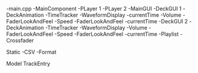 -main.cpp
    -MainComponent
        -PLayer 1
        -PLayer 2
        -MainGUI
            -DeckGUI 1
                -DeckAnimation
                -TimeTracker
                -WaveformDisplay
                -currentTime
                -Volume
                    -FaderLookAndFeel
                -Speed
                    -FaderLookAndFeel
                -currentTime
            -DeckGUI 2
                -DeckAnimation
                -TimeTracker
                -WaveformDisplay
                -Volume
                    -FaderLookAndFeel
                -Speed
                    -FaderLookAndFeel
                -currentTime
            -Playlist
            -Crossfader

Static 
-CSV
-Format

Model
TrackEntry

